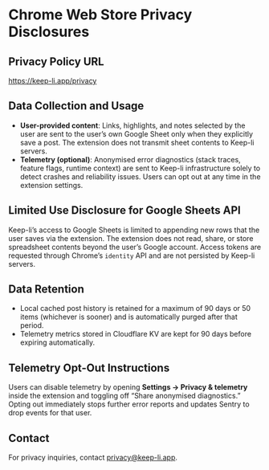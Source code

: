 # Chrome Web Store Privacy Disclosures

## Privacy Policy URL

https://keep-li.app/privacy

## Data Collection and Usage

- **User-provided content**: Links, highlights, and notes selected by the user are sent to the user’s own Google Sheet only when they explicitly save a post. The extension does not transmit sheet contents to Keep-li servers.
- **Telemetry (optional)**: Anonymised error diagnostics (stack traces, feature flags, runtime context) are sent to Keep-li infrastructure solely to detect crashes and reliability issues. Users can opt out at any time in the extension settings.

## Limited Use Disclosure for Google Sheets API

Keep-li’s access to Google Sheets is limited to appending new rows that the user saves via the extension. The extension does not read, share, or store spreadsheet contents beyond the user’s Google account. Access tokens are requested through Chrome’s `identity` API and are not persisted by Keep-li servers.

## Data Retention

- Local cached post history is retained for a maximum of 90 days or 50 items (whichever is sooner) and is automatically purged after that period.
- Telemetry metrics stored in Cloudflare KV are kept for 90 days before expiring automatically.

## Telemetry Opt-Out Instructions

Users can disable telemetry by opening **Settings → Privacy & telemetry** inside the extension and toggling off “Share anonymised diagnostics.” Opting out immediately stops further error reports and updates Sentry to drop events for that user.

## Contact

For privacy inquiries, contact privacy@keep-li.app.
